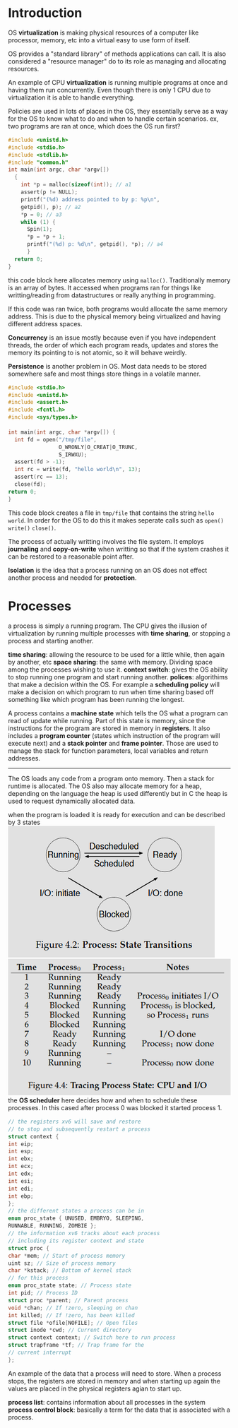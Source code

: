 # Introduction
OS **virtualization** is making physical resources of a computer like processor, memory, etc into a virtual easy to use form of itself.

OS provides a "standard library" of methods applications can call. It is also considered a "resource manager" do to its role as managing and allocating resources.

An example of CPU **virtualization** is running multiple programs at once and having them run concurrently. Even though there is only 1 CPU due to virtualization it is able to handle everything.

Policies are used in lots of places in the OS, they essentially serve as a way for the OS to know what to do and when to handle certain scenarios.
ex, two programs are ran at once, which does the OS run first? 

```C
#include <unistd.h>
#include <stdio.h>
#include <stdlib.h>
#include "common.h"
int main(int argc, char *argv[])
  {
    int *p = malloc(sizeof(int)); // a1
    assert(p != NULL);
    printf("(%d) address pointed to by p: %p\n",
    getpid(), p); // a2
    *p = 0; // a3
    while (1) {
      Spin(1);
      *p = *p + 1;
      printf("(%d) p: %d\n", getpid(), *p); // a4
      }
  return 0;
}
```
this code block here allocates memory using `malloc()`.
Traditionally memory is an array of bytes. It accessed when programs ran for things like writting/reading from datastructures or really anything in programming.

If this code was ran twice, both programs would allocate the same memory address. This is due to the physical memory being virtualized and having different address spaces.

**Concurrency** is an issue mostly because even if you have independent threads, the order of which each program reads, updates and stores the memory its pointing to is not atomic, so it will behave weirdly. 

**Persistence** is another problem in OS. Most data needs to be stored somewhere safe and most things store things in a volatile manner.

```C
#include <stdio.h>
#include <unistd.h>
#include <assert.h>
#include <fcntl.h>
#include <sys/types.h>

int main(int argc, char *argv[]) {
  int fd = open("/tmp/file",
                O_WRONLY|O_CREAT|O_TRUNC,
                S_IRWXU);
  assert(fd > -1);
  int rc = write(fd, "hello world\n", 13);
  assert(rc == 13);
  close(fd);
return 0;
}
```

This code block creates a file in `tmp/file` that contains the string `hello world`. In order for the OS to do this it makes seperate calls such as `open()` `write()` `close()`. 

The process of actually writting involves the file system. It employs **journaling** and **copy-on-write** when writting so that if the system crashes it can be restored to a reasonable point after. 

**Isolation** is the idea that a process running on an OS does not effect another process and needed for **protection**.

# Processes
a process is simply a running program. The CPU gives the illusion of virtualization by running multiple processes with **time sharing**, or stopping a process and starting another. 

**time sharing**: allowing the resource to be used for a little while, then again by another, etc
**space sharing**: the same with memory. Dividing space among the processes wishing to use it.
**context switch**: gives the OS ability to stop running one program and start running another. 
**polices**: algorithims that make a decision within the OS. For example a **scheduling policy** will make a decision on which program to run when time sharing based off something like which program has been running the longest.

A process contains a **machine state** which tells the OS what a program can read of update while running. Part of this state is memory, since the instructions for the program are stored in memory in **registers**. It also includes a **program counter** (states which instruction of the program will execute next) and a **stack pointer** and **frame pointer**. Those are used to manage the stack for function parameters, local variables and return addresses. 
****
The OS loads any code from a program onto memory. Then a stack for runtime is allocated. The OS also may allocate memory for a heap, depending on the language the heap is used differently but in C the heap is used to request dynamically allocated data. 

when the program is loaded it is ready for execution and can be described by 3 states
![alt text](image.png)
![alt text](image-1.png)
the **OS scheduler** here decides how and when to schedule these processes. In this cased after process 0 was blocked it started process 1.
```c
// the registers xv6 will save and restore
// to stop and subsequently restart a process
struct context {
int eip;
int esp;
int ebx;
int ecx;
int edx;
int esi;
int edi;
int ebp;
};
// the different states a process can be in
enum proc_state { UNUSED, EMBRYO, SLEEPING,
RUNNABLE, RUNNING, ZOMBIE };
// the information xv6 tracks about each process
// including its register context and state
struct proc {
char *mem; // Start of process memory
uint sz; // Size of process memory
char *kstack; // Bottom of kernel stack
// for this process
enum proc_state state; // Process state
int pid; // Process ID
struct proc *parent; // Parent process
void *chan; // If !zero, sleeping on chan
int killed; // If !zero, has been killed
struct file *ofile[NOFILE]; // Open files
struct inode *cwd; // Current directory
struct context context; // Switch here to run process
struct trapframe *tf; // Trap frame for the
// current interrupt
};
```
An example of the data that a process will need to store. When a process stops, the registers are stored in memory and when starting up again the values are placed in the physical registers agian to start up.

**process list**: contains information about all processes in the system
**process control block**: basically a term for the data that is associated with a process.